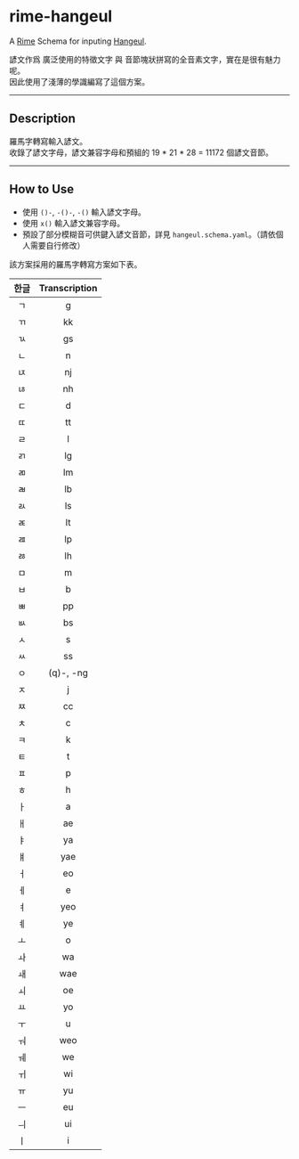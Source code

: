 # rime-hangeul

A [Rime](https://rime.im) Schema for inputing [Hangeul](https://en.wikipedia.org/wiki/hangul).

諺文作爲 廣泛使用的特徵文字 與 音節塊狀拼寫的全音素文字，實在是很有魅力呢。  
因此使用了淺薄的學識編寫了這個方案。

---

## Description

羅馬字轉寫輸入諺文。  
收錄了諺文字母，諺文兼容字母和預組的 19 * 21 * 28 = 11172 個諺文音節。

---

## How to Use

- 使用 `()-`, `-()-`, `-()` 輸入諺文字母。
- 使用 `x()` 輸入諺文兼容字母。
- 預設了部分模糊音可供鍵入諺文音節，詳見 `hangeul.schema.yaml`。（請依個人需要自行修改）

該方案採用的羅馬字轉寫方案如下表。

| 한글 | Transcription |
| :--: | :-----------: |
|  ㄱ  |       g       |
|  ㄲ  |      kk       |
|  ㄳ  |      gs       |
|  ㄴ  |       n       |
|  ㄵ  |      nj       |
|  ㄶ  |      nh       |
|  ㄷ  |       d       |
|  ㄸ  |      tt       |
|  ㄹ  |       l       |
|  ㄺ  |      lg       |
|  ㄻ  |      lm       |
|  ㄼ  |      lb       |
|  ㄽ  |      ls       |
|  ㄾ  |      lt       |
|  ㄿ  |      lp       |
|  ㅀ  |      lh       |
|  ㅁ  |       m       |
|  ㅂ  |       b       |
|  ㅃ  |      pp       |
|  ㅄ  |      bs       |
|  ㅅ  |       s       |
|  ㅆ  |      ss       |
|  ㅇ  |   (q)-, -ng   |
|  ㅈ  |       j       |
|  ㅉ  |      cc       |
|  ㅊ  |       c       |
|  ㅋ  |       k       |
|  ㅌ  |       t       |
|  ㅍ  |       p       |
|  ㅎ  |       h       |
|  ㅏ  |       a       |
|  ㅐ  |      ae       |
|  ㅑ  |      ya       |
|  ㅒ  |      yae      |
|  ㅓ  |      eo       |
|  ㅔ  |       e       |
|  ㅕ  |      yeo      |
|  ㅖ  |      ye       |
|  ㅗ  |       o       |
|  ㅘ  |      wa       |
|  ㅙ  |      wae      |
|  ㅚ  |      oe       |
|  ㅛ  |      yo       |
|  ㅜ  |       u       |
|  ㅝ  |      weo      |
|  ㅞ  |      we       |
|  ㅟ  |      wi       |
|  ㅠ  |      yu       |
|  ㅡ  |      eu       |
|  ㅢ  |      ui       |
|  ㅣ  |       i       |